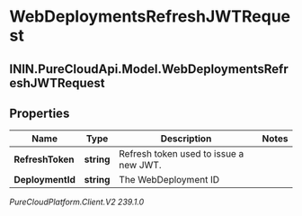 # WebDeploymentsRefreshJWTRequest

## ININ.PureCloudApi.Model.WebDeploymentsRefreshJWTRequest

## Properties

|Name | Type | Description | Notes|
|------------ | ------------- | ------------- | -------------|
| **RefreshToken** | **string** | Refresh token used to issue a new JWT. | |
| **DeploymentId** | **string** | The WebDeployment ID | |



_PureCloudPlatform.Client.V2 239.1.0_
